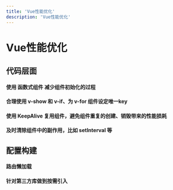 ```yaml
---
title: 'Vue性能优化'
description: 'Vue性能优化'
---
```


# Vue性能优化




## 代码层面


#### 使用 函数式组件 减少组件初始化的过程


#### 合理使用 v-show 和 v-if、为 v-for 组件设定唯一key


#### 使用 KeepAlive 复用组件，避免组件重复的创建、销毁带来的性能损耗


#### 及时清除组件中的副作用，比如 setInterval 等




## 配置构建


#### 路由懒加载


#### 针对第三方库做到按需引入






